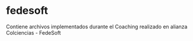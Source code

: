 # fedesoft
Contiene archivos implementados durante el Coaching realizado en alianza Colciencias - FedeSoft